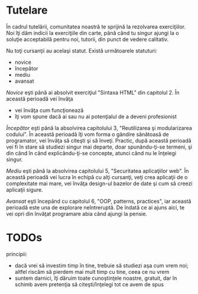 Tutelare
========
În cadrul tutelării, comunitatea noastră te sprijină la rezolvarea exerciţiilor.
Noi îţi dăm indicii la exerciţiile din carte, până când tu singur ajungi la
o soluţie acceptabilă pentru noi, tutorii, din punct de vedere calitativ.


Nu toţi cursanţii au acelaşi statut. Există următoarele statuturi:

* novice
* începător
* mediu
* avansat

*Novice* eşti până ai absolvit exerciţiul "Sintaxa HTML" din capitolul 2.
În această perioadă vei învăţa
* vei învăţa cum funcţionează 
* îţi vom spune dacă ai sau nu ai potenţialul de a deveni profesionist

*Începător* eşti până la absolvirea capitolului 3, "Reutilizarea şi modularizarea
codului". În această perioadă îţi vom forma o gândire sănătoasă de programator,
vei învăţa să citeşti şi să înveţi. Practic, după această perioadă vei fi în
stare să studiezi singur mai departe, doar spunându-ţi-se termeni, şi din când
în când explicându-ţi-se concepte, atunci când nu le înţelegi singur.

*Mediu* eşti până la absolvirea capitolului 5, "Securitatea aplicaţiilor web".
În această perioadă vei lucra în echipă cu alţi cursanţi, veţi crea aplicaţii
de o complexitate mai mare, vei învăţa design-ul bazelor de date şi
cum să creezi aplicaţii sigure.

*Avansat* eşti începând cu capitolul 6, "OOP, patterns, practices", iar această
perioadă este una de explorare neîntreruptă. De îndată ce ai ajuns aici,
te vei opri din învăţat programare abia când ajungi la pensie.

TODOs
=====

principii:

* dacă vrei să investim timp în tine, trebuie să studiezi aşa cum vrem noi; altfel riscăm să pierdem mai mult timp cu tine, ceea ce nu vrem
* suntem darnici, îţi dăruim toate cunoştinţele noastre, gratuit, dar în schimb avem pretenţia să citeşti/înţelegi tot ce avem de spus